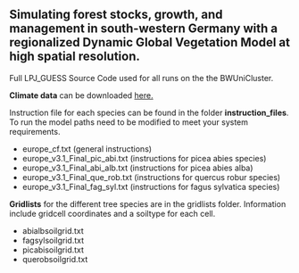 ## Simulating forest stocks, growth, and management in south-western Germany with a regionalized Dynamic Global Vegetation Model at high spatial resolution.
Full LPJ_GUESS Source Code used for all runs on the the BWUniCluster. 

**Climate data** can be downloaded [here.](https://www.dropbox.com/sh/qxwm7w5zvjfok1q/AADc_5a9Xnu17_1V3FGmlFuha?dl=0)

Instruction file for each species can be found in the folder **instruction_files**.
To run the model paths need to be modified to meet your system requirements.
- europe_cf.txt (general instructions)
- europe_v3.1_Final_pic_abi.txt (instructions for picea abies species)
- europe_v3.1_Final_abi_alb.txt (instructions for picea abies alba)
- europe_v3.1_Final_que_rob.txt (instructions for quercus robur species)
- europe_v3.1_Final_fag_syl.txt (instructions for fagus sylvatica species)

**Gridlists** for the different tree species are in the gridlists folder. Information include gridcell coordinates and a soiltype for each cell.

- abialbsoilgrid.txt
- fagsylsoilgrid.txt
- picabisoilgrid.txt
- querobsoilgrid.txt
